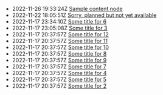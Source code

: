 - 2022-11-26 19:33:24Z [Sample content node](../1)
- 2022-11-22 18:05:51Z [Sorry, planned but not yet available](../0)
- 2022-11-17 23:34:10Z [Some title for 6](../6)
- 2022-11-17 23:05:08Z [Some title for 3](../3)
- 2022-11-17 20:37:57Z [Some title for 12](../12)
- 2022-11-17 20:37:57Z [Some title for 11](../11)
- 2022-11-17 20:37:57Z [Some title for 10](../10)
- 2022-11-17 20:37:57Z [Some title for 8](../8)
- 2022-11-17 20:37:57Z [Some title for 9](../9)
- 2022-11-17 20:37:57Z [Some title for 7](../7)
- 2022-11-17 20:37:57Z [Some title for 4](../4)
- 2022-11-17 20:37:57Z [Some title for 5](../5)
- 2022-11-17 20:37:57Z [Some title for 2](../2)
